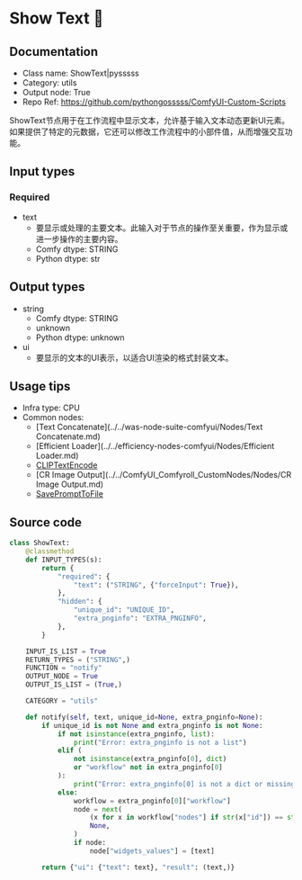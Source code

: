 # Show Text 🐍
## Documentation
- Class name: ShowText|pysssss
- Category: utils
- Output node: True
- Repo Ref: https://github.com/pythongosssss/ComfyUI-Custom-Scripts

ShowText节点用于在工作流程中显示文本，允许基于输入文本动态更新UI元素。如果提供了特定的元数据，它还可以修改工作流程中的小部件值，从而增强交互功能。

## Input types
### Required
- text
    - 要显示或处理的主要文本。此输入对于节点的操作至关重要，作为显示或进一步操作的主要内容。
    - Comfy dtype: STRING
    - Python dtype: str

## Output types
- string
    - Comfy dtype: STRING
    - unknown
    - Python dtype: unknown
- ui
    - 要显示的文本的UI表示，以适合UI渲染的格式封装文本。

## Usage tips
- Infra type: CPU
- Common nodes:
    - [Text Concatenate](../../was-node-suite-comfyui/Nodes/Text Concatenate.md)
    - [Efficient Loader](../../efficiency-nodes-comfyui/Nodes/Efficient Loader.md)
    - [CLIPTextEncode](../../Comfy/Nodes/CLIPTextEncode.md)
    - [CR Image Output](../../ComfyUI_Comfyroll_CustomNodes/Nodes/CR Image Output.md)
    - [SavePromptToFile](../../OneButtonPrompt/Nodes/SavePromptToFile.md)

## Source code
```python
class ShowText:
    @classmethod
    def INPUT_TYPES(s):
        return {
            "required": {
                "text": ("STRING", {"forceInput": True}),
            },
            "hidden": {
                "unique_id": "UNIQUE_ID",
                "extra_pnginfo": "EXTRA_PNGINFO",
            },
        }

    INPUT_IS_LIST = True
    RETURN_TYPES = ("STRING",)
    FUNCTION = "notify"
    OUTPUT_NODE = True
    OUTPUT_IS_LIST = (True,)

    CATEGORY = "utils"

    def notify(self, text, unique_id=None, extra_pnginfo=None):
        if unique_id is not None and extra_pnginfo is not None:
            if not isinstance(extra_pnginfo, list):
                print("Error: extra_pnginfo is not a list")
            elif (
                not isinstance(extra_pnginfo[0], dict)
                or "workflow" not in extra_pnginfo[0]
            ):
                print("Error: extra_pnginfo[0] is not a dict or missing 'workflow' key")
            else:
                workflow = extra_pnginfo[0]["workflow"]
                node = next(
                    (x for x in workflow["nodes"] if str(x["id"]) == str(unique_id[0])),
                    None,
                )
                if node:
                    node["widgets_values"] = [text]

        return {"ui": {"text": text}, "result": (text,)}